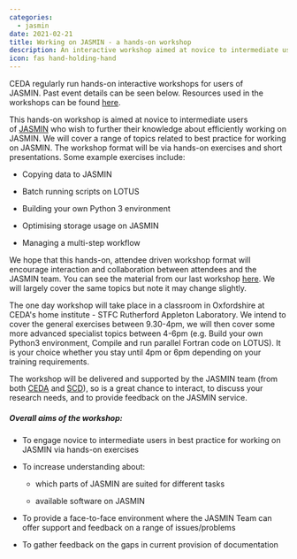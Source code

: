 ```yaml
---
categories:
  - jasmin
date: 2021-02-21
title: Working on JASMIN - a hands-on workshop
description: An interactive workshop aimed at novice to intermediate users of JASMIN.
icon: fas hand-holding-hand
---
```

<p><span>CEDA regularly run hands-on interactive workshops for users of JASMIN.&nbsp;</span><span>Past e</span><span>vent details can be seen below. Resources used in the workshops can be found <a href="https://github.com/cedadev/jasmin-workshop">here</a>.</span><br /><span></span></p>

<p>This hands-on workshop is aimed at novice to intermediate users of<span>&nbsp;</span><a href="http://www.jasmin.ac.uk" target="_blank">JASMIN</a><span>&nbsp;</span>who wish to further their knowledge about efficiently working on JASMIN.&nbsp;We will cover a range of topics related to best practice for working on JASMIN. The workshop format will be via hands-on exercises and short presentations. Some example exercises include:</p>
<ul>
<li>
<p class="p1">Copying data to JASMIN</p>
</li>
<li>
<p class="p1"><span class="Apple-converted-space"></span>Batch running scripts on LOTUS</p>
</li>
<li>
<p class="p1">Building your own Python 3 environment</p>
</li>
<li>
<p class="p1"><span class="Apple-converted-space"></span>Optimising storage usage on JASMIN</p>
</li>
<li>
<p class="p1">Managing a multi-step workflow</p>
</li>
</ul>
<p>We hope that this hands-on, attendee driven workshop format will encourage interaction and collaboration between attendees and the JASMIN team. You can see the material from our last workshop<span>&nbsp;</span><a href="https://github.com/cedadev/jasmin-workshop" target="_blank">here</a>. We will largely cover the same topics but note it may change slightly.&nbsp; &nbsp;</p>
<p><span><span>The one day workshop will take place</span>&nbsp;in a classroom&nbsp;<span>in Oxfordshire at CEDA's home institute - STFC Rutherford Appleton Laboratory. We intend to cover the general exercises between 9.30-4pm, we will then cover some more advanced specialist topics between 4-6pm (e.g. Build your own Python3 environment, Compile and run parallel Fortran code on LOTUS). It is your choice whether you stay until 4pm or 6pm depending on your training requirements.&nbsp;</span></span></p>
<p>The workshop will be delivered and supported by the JASMIN team (from both<span>&nbsp;</span><a href="http://www.ceda.ac.uk" target="_blank">CEDA</a><span>&nbsp;</span>and<span>&nbsp;</span><a href="https://www.scd.stfc.ac.uk/Pages/home.aspx" target="_blank">SCD</a>), so is a great chance to interact, to discuss your research needs, and to provide feedback on the JASMIN service.&nbsp; &nbsp;</p>
<h5><span>Overall aims of the workshop:&nbsp;</span></h5>
<ul>
<li>
<p><span>To engage novice to intermediate users in best practice for working on JASMIN via hands-on exercises</span></p>
</li>
<li>
<p><span>To increase understanding about:</span></p>
</li>
<ul>
<li>
<p><span>which parts of JASMIN are suited for different tasks</span></p>
</li>
<li>
<p><span>available software on JASMIN</span></p>
</li>
</ul>
<li>
<p><span>To provide a face-to-face environment where the JASMIN Team can offer support and feedback on a range of issues/problems</span></p>
</li>
<li>
<p><span>To gather feedback on the gaps in current provision of documentation</span></p>
</li>
</ul>